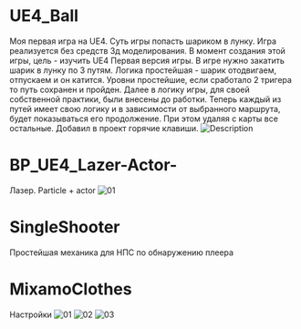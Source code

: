 
# UE4_Ball
Моя первая игра на UE4. Суть игры попасть шариком в лунку.
Игра реализуется без средств 3д моделирования. В момент создания этой игры, цель - изучить UE4
Первая версия игры.
В игре нужно закатить шарик в лунку по 3 путям.
Логика простейшая - шарик отодвигаем, отпускаем и он катится.
Уровни простейшие, если сработало 2 тригера то путь сохранен и пройден.
Далее в логику игры, для своей собственной практики, были внесены до работки. Теперь каждый из путей имеет свою логику и в зависимости от выбранного маршрута, будет показываться его продолжение. При этом удаляя с карты все остальные.
Добавил в проект горячие клавиши.
![Description](https://user-images.githubusercontent.com/36669204/70928702-a405df00-2042-11ea-913a-97e45d6b1844.jpg)

# BP_UE4_Lazer-Actor-
Лазер.
Particle + actor
![01](https://user-images.githubusercontent.com/36669204/70929000-2ee6d980-2043-11ea-875b-3ea5e23149f9.jpg)

# SingleShooter
Простейшая механика для НПС по обнаружению плеера 

# MixamoClothes
Настройки
![01](https://user-images.githubusercontent.com/36669204/70929407-1e832e80-2044-11ea-9593-d3d2cc799260.png)
![02](https://user-images.githubusercontent.com/36669204/70929412-217e1f00-2044-11ea-8eac-3e0be9e0a7fc.jpg)
![03](https://user-images.githubusercontent.com/36669204/70929417-22af4c00-2044-11ea-8594-40daf7f5b7ea.jpg)
